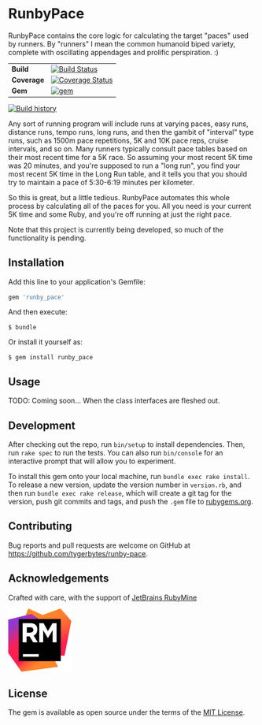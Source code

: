 # RunbyPace

RunbyPace contains the core logic for calculating the target "paces" used by runners. By "runners" I mean  the common
 humanoid biped variety, complete with oscillating appendages and prolific perspiration. :)

| | |
| --- | --- |
| **Build** | [![Build Status](https://travis-ci.org/tygerbytes/runby-pace.svg?branch=master)](https://travis-ci.org/tygerbytes/runby-pace) |
| **Coverage** | [![Coverage Status](https://coveralls.io/repos/github/tygerbytes/runby-pace/badge.svg?branch=master)](https://coveralls.io/github/tygerbytes/runby-pace?branch=master) |
| **Gem** | [![gem](https://img.shields.io/gem/v/runby_pace.svg)](https://rubygems.org/gems/runby_pace) |

[![Build history](https://buildstats.info/travisci/chart/tygerbytes/runby-pace)](https://travis-ci.org/tygerbytes/runby-pace/builds)

Any sort of running program will include runs at varying paces, easy runs, distance runs, tempo runs, long runs, and
 then the gambit of "interval" type runs, such as 1500m pace repetitions, 5K and 10K pace reps, cruise intervals, and
 so on. Many runners typically consult pace tables based on their most recent time for a 5K race. So assuming your most
 recent 5K time was 20 minutes, and you're supposed to run a "long run", you find your most recent 5K time in the
 Long Run table, and it tells you that you should try to maintain a pace of 5:30-6:19 minutes per kilometer.

So this is great, but a little tedious. RunbyPace automates this whole process by calculating all of the paces for you.
 All you need is your current 5K time and some Ruby, and you're off running at just the right pace.

Note that this project is currently being developed, so much of the functionality is pending.

## Installation

Add this line to your application's Gemfile:

```ruby
gem 'runby_pace'
```

And then execute:

    $ bundle

Or install it yourself as:

    $ gem install runby_pace

## Usage

TODO: Coming soon... When the class interfaces are fleshed out.

## Development

After checking out the repo, run `bin/setup` to install dependencies. Then, run `rake spec` to run the tests. You can also run `bin/console` for an interactive prompt that will allow you to experiment.

To install this gem onto your local machine, run `bundle exec rake install`. To release a new version, update the version number in `version.rb`, and then run `bundle exec rake release`, which will create a git tag for the version, push git commits and tags, and push the `.gem` file to [rubygems.org](https://rubygems.org).

## Contributing

Bug reports and pull requests are welcome on GitHub at https://github.com/tygerbytes/runby-pace.

## Acknowledgements

Crafted with care, with the support of [JetBrains RubyMine](https://www.jetbrains.com/ruby/)

[![RubyMine logo](misc/rubymine.png)](https://www.jetbrains.com/ruby/)


## License

The gem is available as open source under the terms of the [MIT License](http://opensource.org/licenses/MIT).
